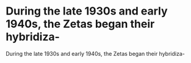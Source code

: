 # During the late 1930s and early 1940s, the Zetas began their hybridiza-

During the late 1930s and early 1940s, the Zetas began their hybridiza-